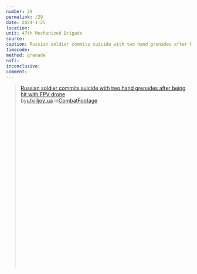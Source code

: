 ```yaml
---
number: 29
permalink: /29
date: 2024-1-25
location:
unit: 47th Mechanized Brigade
source: 
caption: Russian soldier commits suicide with two hand grenades after being hit with FPV drone. He prepares them before the drone strikes
timecode:
method: grenade
nsfl:
inconclusive:
comment: 
---
```

<blockquote class="reddit-embed-bq" style="height:500px" data-embed-height="566"><a href="https://www.reddit.com/r/CombatFootage/comments/19f5hbn/russian_soldier_commits_suicide_with_two_hand/">Russian soldier commits suicide with two hand grenades after being hit with FPV drone</a><br> by<a href="https://www.reddit.com/user/killjoy_ua/">u/killjoy_ua</a> in<a href="https://www.reddit.com/r/CombatFootage/">CombatFootage</a></blockquote><script async="" src="https://embed.reddit.com/widgets.js" charset="UTF-8"></script>